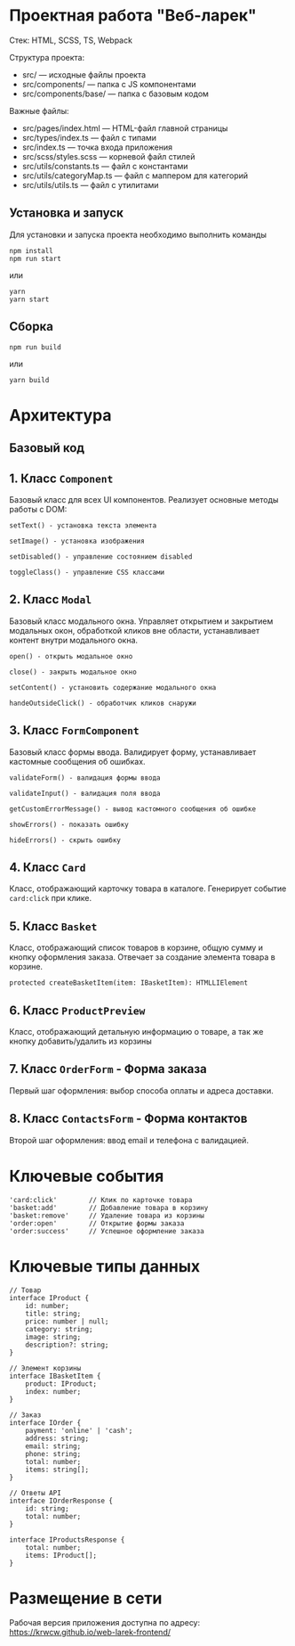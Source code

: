 # Проектная работа "Веб-ларек"

Стек: HTML, SCSS, TS, Webpack

Структура проекта:
- src/ — исходные файлы проекта
- src/components/ — папка с JS компонентами
- src/components/base/ — папка с базовым кодом

Важные файлы:
- src/pages/index.html — HTML-файл главной страницы
- src/types/index.ts — файл с типами
- src/index.ts — точка входа приложения
- src/scss/styles.scss — корневой файл стилей
- src/utils/constants.ts — файл с константами
- src/utils/categoryMap.ts — файл с маппером для категорий
- src/utils/utils.ts — файл с утилитами

## Установка и запуск
Для установки и запуска проекта необходимо выполнить команды

```
npm install
npm run start
```

или

```
yarn
yarn start
```
## Сборка

```
npm run build
```

или

```
yarn build
```

# Архитектура

## Базовый код

## 1. Класс `Component`

Базовый класс для всех UI компонентов. Реализует основные методы работы с DOM:

```
setText() - установка текста элемента

setImage() - установка изображения

setDisabled() - управление состоянием disabled

toggleClass() - управление CSS классами
```

## 2. Класс `Modal`

Базовый класс модального окна. Управляет открытием и закрытием модальных окон, обработкой кликов вне области, устанавливает контент внутри модального окна.

```
open() - открыть модальное окно

close() - закрыть модальное окно

setContent() - установить содержание модального окна

handeOutsideClick() - обработчик кликов снаружи
```

## 3. Класс `FormComponent`

Базовый класс формы ввода. Валидирует форму, устанавливает кастомные сообщения об ошибках.

```
validateForm() - валидация формы ввода

validateInput() - валидация поля ввода

getCustomErrorMessage() - вывод кастомного сообщения об ошибке

showErrors() - показать ошибку

hideErrors() - скрыть ошибку
```

## 4. Класс `Card`

Класс, отображающий карточку товара в каталоге. Генерирует событие `card:click` при клике.

## 5. Класс `Basket`

Класс, отображающий список товаров в корзине, общую сумму и кнопку оформления заказа. Отвечает за создание элемента товара в корзине.

```
protected createBasketItem(item: IBasketItem): HTMLLIElement

```

## 6. Класс `ProductPreview`

Класс, отображающий детальную информацию о товаре, а так же кнопку добавить/удалить из корзины

## 7. Класс `OrderForm` - Форма заказа

Первый шаг оформления: выбор способа оплаты и адреса доставки.

## 8. Класс  `ContactsForm` - Форма контактов

Второй шаг оформления: ввод email и телефона с валидацией.


# Ключевые события

```
'card:click'        // Клик по карточке товара
'basket:add'        // Добавление товара в корзину  
'basket:remove'     // Удаление товара из корзины
'order:open'        // Открытие формы заказа
'order:success'     // Успешное оформление заказа
```
# Ключевые типы данных

```
// Товар
interface IProduct {
    id: number;
    title: string;
    price: number | null;
    category: string;
    image: string;
    description?: string;
}

// Элемент корзины
interface IBasketItem {
    product: IProduct;
    index: number;
}

// Заказ
interface IOrder {
    payment: 'online' | 'cash';
    address: string;
    email: string;
    phone: string;
    total: number;
    items: string[];
}

// Ответы API
interface IOrderResponse {
    id: string;
    total: number;
}

interface IProductsResponse {
    total: number;
    items: IProduct[];
}
```

# Размещение в сети

Рабочая версия приложения доступна по адресу:  https://krwcw.github.io/web-larek-frontend/

